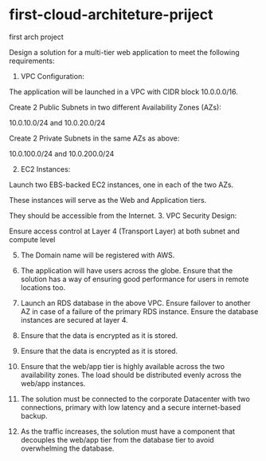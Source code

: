 # first-cloud-architeture-priject
first arch project

Design a solution for a multi-tier web application to meet the following requirements:

1. VPC Configuration:

The application will be launched in a VPC with CIDR block 10.0.0.0/16.

Create 2 Public Subnets in two different Availability Zones (AZs):

10.0.10.0/24 and 10.0.20.0/24


Create 2 Private Subnets in the same AZs as above:

10.0.100.0/24 and 10.0.200.0/24

2. EC2 Instances:

Launch two EBS-backed EC2 instances, one in each of the two AZs.

These instances will serve as the Web and Application tiers.

They should be accessible from the Internet.
3. VPC Security Design:

Ensure access control at Layer 4 (Transport Layer) at both subnet and compute level

5. The Domain name will be registered with AWS.


6. The application will have users across the globe. Ensure that the solution has a way of ensuring good performance for users in remote locations too.


7. Launch an RDS database in the above VPC. Ensure failover to another AZ in case of a failure of the primary RDS instance. Ensure the database instances are secured at layer 4.


8. Ensure that the data is encrypted as it is stored.
9.  Ensure that the data is encrypted as it is stored.


10. Ensure that the web/app tier is highly available across the two availability zones. The load should be distributed evenly across the web/app instances.


11. The solution must be connected to the corporate Datacenter with two connections, primary with low latency and a secure internet-based backup.


10. As the traffic increases, the solution must have a component that decouples the web/app tier from the database tier to avoid overwhelming the database.

